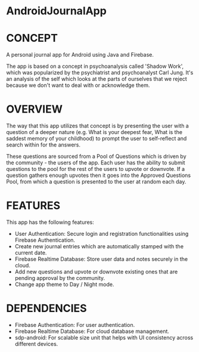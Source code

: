 # AndroidJournalApp

# CONCEPT
A personal journal app for Android using Java and Firebase.

The app is based on a concept in psychoanalysis called 'Shadow Work',  which was popularized by the psychiatrist and psychoanalyst Carl Jung.
It's an analysis of the self which looks at the parts of ourselves that we reject because we don't want to deal with or acknowledge them.

# OVERVIEW
The way that this app utilizes that concept is by presenting the user with a question of a deeper nature (e.g. What is your deepest fear, What is the saddest memory of your childhood)
to prompt the user to self-reflect and search within for the answers.

These questions are sourced from a Pool of Questions which is driven by the community - the users of the app. Each user has the ability to submit questions to the pool for the rest of the users to upvote or downvote.
If a question gathers enough upvotes then it goes into the Approved Questions Pool, from which a question is presented to the user at random each day.

# FEATURES
This app has the following features:
  - User Authentication: Secure login and registration functionalities using Firebase Authentication.
  - Create new journal entries which are automatically stamped with the current date.
  - Firebase Realtime Database: Store user data and notes securely in the cloud.
  - Add new questions and upvote or downvote  existing ones that are pending approval by the community.
  - Change app theme to Day / Night mode.

# DEPENDENCIES
  - Firebase Authentication: For user authentication.
  - Firebase Realtime Database: For cloud database management.
  - sdp-android: For scalable size unit that helps with UI consistency across different devices.
